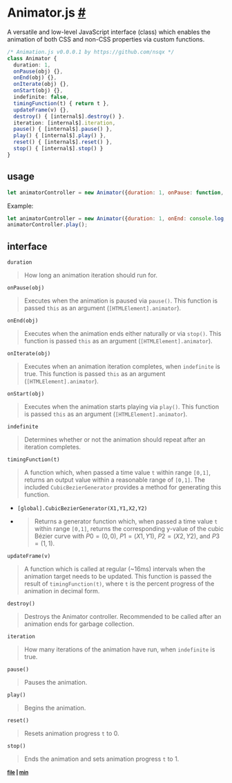 # Animator.js [#](#)
A versatile and low-level JavaScript interface (class) which enables the animation of both CSS and non-CSS properties via custom functions.

```typescript
/* Animation.js v0.0.0.1 by https://github.com/nsqx */
class Animator {
  duration: 1,
  onPause(obj) {},
  onEnd(obj) {},
  onIterate(obj) {},
  onStart(obj) {},
  indefinite: false,
  timingFunction(t) { return t },
  updateFrame(v) {},
  destroy() { [internal$].destroy() }.
  iteration: [internal$].iteration,
  pause() { [internal$].pause() },
  play() { [internal$].play() },
  reset() { [internal$].reset() },
  stop() { [internal$].stop() }
}
```

## usage
```javascript
let animatorController = new Animator({duration: 1, onPause: function, onEnd: function, onIterate: function, onStart: function, indefinite: false, timingFunction: function, updateFrame: function});
```
Example:
```javascript
let animatorController = new Animator({duration: 1, onEnd: console.log, timingFunction: CubicBezierGenerator(.25, .1, .25, 1), updateFrame(v){element.style.transform = `translateX(${v * 100}px)`} });
animatorController.play();
```

## interface

`duration`
> How long an animation iteration should run for.

`onPause(obj)`
> Executes when the animation is paused via `pause()`. This function is passed `this` as an argument (`[HTMLElement].animator`).

`onEnd(obj)`
> Executes when the animation ends either naturally or via `stop()`. This function is passed `this` as an argument (`[HTMLElement].animator`).

`onIterate(obj)`
> Executes when an animation iteration completes, when `indefinite` is true. This function is passed `this` as an argument (`[HTMLElement].animator`).

`onStart(obj)`
> Executes when the animation starts playing via `play()`. This function is passed `this` as an argument (`[HTMLElement].animator`).

`indefinite`
> Determines whether or not the animation should repeat after an iteration completes.

`timingFunction(t)`
> A function which, when passed a time value `t` within range `[0,1]`, returns an output value within a reasonable range of `[0,1]`. The included `CubicBezierGenerator` provides a method for generating this function.
- `[global].CubicBezierGenerator(X1,Y1,X2,Y2)`
- > Returns a generator function which, when passed a time value `t` within range `[0,1]`, returns the corresponding y-value of the cubic Bézier curve with $P0=(0,0)$, $P1=(X1,Y1)$, $P2=(X2,Y2)$, and $P3=(1,1)$.

`updateFrame(v)`
> A function which is called at regular (~16ms) intervals when the animation target needs to be updated. This function is passed the result of `timingFunction(t)`, where `t` is the percent progress of the animation in decimal form.

`destroy()`
> Destroys the Animator controller. Recommended to be called after an animation ends for garbage collection.

`iteration`
> How many iterations of the animation have run, when `indefinite` is true.

`pause()`
> Pauses the animation.

`play()`
> Begins the animation.

`reset()`
> Resets animation progress `t` to 0.

`stop()`
> Ends the animation and sets animation progress `t` to 1.

<sub>
  
  #### [file](Animator.js) | [min](Animator.min.js)

</sub>
